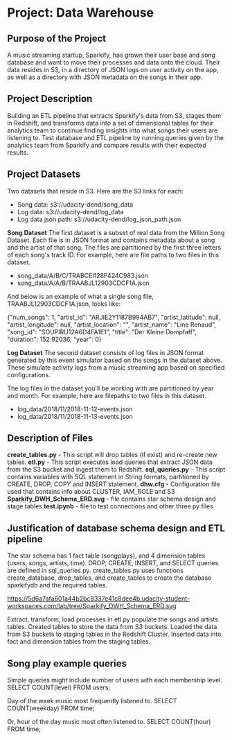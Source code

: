 # Project: Data Warehouse

## Purpose of the Project
A music streaming startup, Sparkify, has grown their user base and song database and want to move their processes and data onto the cloud. Their data resides in S3, in a directory of JSON logs on user activity on the app, as well as a directory with JSON metadata on the songs in their app.

## Project Description
Building an ETL pipeline that extracts Sparkify's data from S3, stages them in Redshift, and transforms data into a set of dimensional tables for their analytics team to continue finding insights into what songs their users are listening to. Test database and ETL pipeline by running queries given by the analytics team from Sparkify and compare results with their expected results.

## Project Datasets
Two datasets that reside in S3. Here are the S3 links for each:

- Song data: s3://udacity-dend/song_data
- Log data: s3://udacity-dend/log_data
- Log data json path: s3://udacity-dend/log_json_path.json

**Song Dataset**
The first dataset is a subset of real data from the Million Song Dataset. Each file is in JSON format and contains metadata about a song and the artist of that song. The files are partitioned by the first three letters of each song's track ID. For example, here are file paths to two files in this dataset.

- song_data/A/B/C/TRABCEI128F424C983.json
- song_data/A/A/B/TRAABJL12903CDCF1A.json

And below is an example of what a single song file, TRAABJL12903CDCF1A.json, looks like:

{"num_songs": 1, "artist_id": "ARJIE2Y1187B994AB7", "artist_latitude": null, "artist_longitude": null, "artist_location": "", "artist_name": "Line Renaud", "song_id": "SOUPIRU12A6D4FA1E1", "title": "Der Kleine Dompfaff", "duration": 152.92036, "year": 0}

**Log Dataset**
The second dataset consists of log files in JSON format generated by this event simulator based on the songs in the dataset above. These simulate activity logs from a music streaming app based on specified configurations.

The log files in the dataset you'll be working with are partitioned by year and month. For example, here are filepaths to two files in this dataset.

- log_data/2018/11/2018-11-12-events.json
- log_data/2018/11/2018-11-13-events.json



## Description of Files

**create_tables.py** - This script will drop tables (if exist) and re-create new tables.
**etl.py** - This script executes load queries that extract JSON data from the S3 bucket and ingest them to Redshift.
**sql_queries.py** - This script contains variables with SQL statement in String formats, partitioned by CREATE, DROP, COPY and INSERT statement.
**dhw.cfg** - Configuration file used that contains info about CLUSTER, IAM_ROLE and S3
**Sparkify_DWH_Schema_ERD.svg** - file contains star schema design and stage tables
**test.ipynb** - file to test connections and other three py files


## Justification of database schema design and ETL pipeline
The star schema has 1 fact table (songplays), and 4 dimension tables (users, songs, artists, time). DROP, CREATE, INSERT, and SELECT queries are defined in sql_queries.py. create_tables.py uses functions create_database, drop_tables, and create_tables to create the database sparkifydb and the required tables.

<https://5d6a7afa601a44b2bc8337e41c8dee4b.udacity-student-workspaces.com/lab/tree/Sparkify_DWH_Schema_ERD.svg>

Extract, transform, load processes in etl.py populate the songs and artists tables. Created tables to store the data from S3 buckets. Loaded the data from S3 buckets to staging tables in the Redshift Cluster. Inserted data into fact and dimension tables from the staging tables.

## Song play example queries
Simple queries might include number of users with each membership level.
SELECT COUNT(level) FROM users;

Day of the week music most frequently listened to.
SELECT COUNT(weekday) FROM time;

Or, hour of the day music most often listened to.
SELECT COUNT(hour) FROM time;